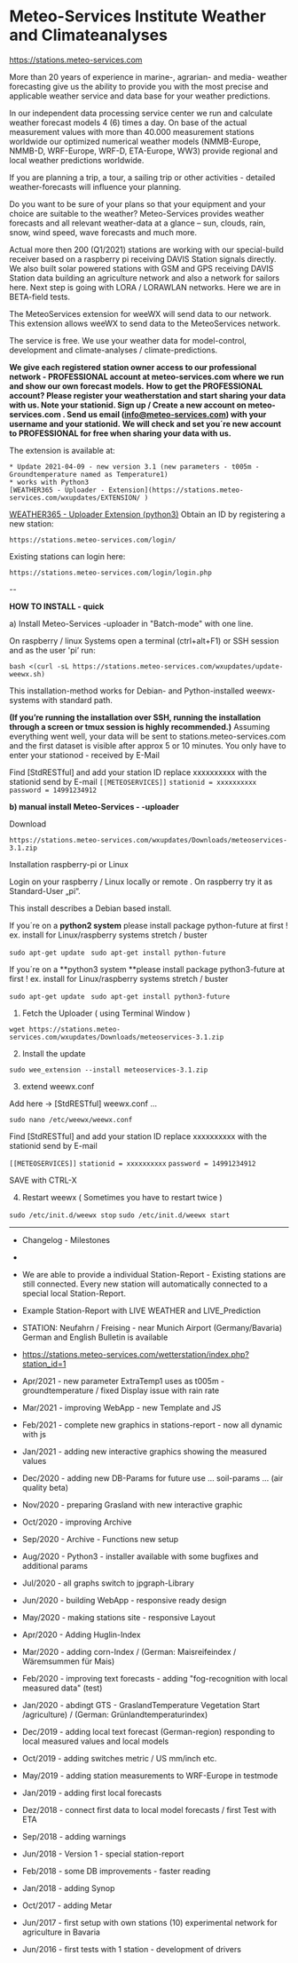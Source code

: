# Meteo-Services Institute Weather and Climateanalyses

https://stations.meteo-services.com

More than 20 years of experience in marine-, agrarian- and media- weather forecasting give us the ability to provide you with the most precise and applicable weather service and data base for your weather predictions.

In our independent data processing service center we run and calculate weather forecast models 4 (6) times a day. On base of the actual measurement values with more than 40.000 measurement stations worldwide our optimized numerical weather models (NMMB-Europe, NMMB-D, WRF-Europe, WRF-D, ETA-Europe, WW3) provide regional and local weather predictions worldwide. 

If  you are planning a trip, a tour, a sailing trip or other activities - detailed weather-forecasts will influence your planning.

Do you want to be sure of your plans so that your equipment and your choice are suitable to the weather?
Meteo-Services provides weather forecasts and all relevant weather-data at a glance – sun, clouds, rain, snow, wind speed, wave forecasts and much more.

Actual more then 200 (Q1/2021) stations are working with our special-build receiver based on a raspberry pi receiving DAVIS Station signals directly. We also built solar powered stations with GSM and GPS receiving DAVIS Station data building an agriculture network and also a network for sailors here. Next step is going with LORA / LORAWLAN networks. Here we are in BETA-field tests. 

The MeteoServices extension for weeWX will send data to our network. This extension allows weeWX to send data to the MeteoServices network. 

The service is free. We use your weather data for model-control, development and climate-analyses / climate-predictions.  

**We give each registered station owner access to our professional network - PROFESSIONAL account at meteo-services.com where we run and show our own forecast models.**
**How to get the PROFESSIONAL account? Please register your weatherstation and start sharing your data with us. Note your stationid. Sign up / Create a new account on meteo-services.com . Send us email (info@meteo-services.com) with your username and your stationid.**
**We will check and set you´re new account to PROFESSIONAL for free when sharing your data with us.**

The extension is available at:
```
* Update 2021-04-09 - new version 3.1 (new parameters - t005m - Groundtemperature named as Temperature1) 
* works with Python3 
[WEATHER365 - Uploader - Extension](https://stations.meteo-services.com/wxupdates/EXTENSION/ ) 
```
[WEATHER365 - Uploader Extension (python3)](https://stations.meteo-services.com/wxupdates/EXTENSION/)
Obtain an ID by registering a new station:
```
https://stations.meteo-services.com/login/
```

Existing stations can login here:
```
https://stations.meteo-services.com/login/login.php
```
--

**HOW TO INSTALL - quick**

a) Install Meteo-Services -uploader in "Batch-mode" with one line.

On raspberry / linux Systems open a terminal (ctrl+alt+F1) or SSH session and as the user 'pi’ run: 

`bash <(curl -sL https://stations.meteo-services.com/wxupdates/update-weewx.sh)`

This installation-method works for Debian- and Python-installed weewx-systems with standard path.

**(If you’re running the installation over SSH, running the installation through a screen or tmux session is highly recommended.)**
Assuming everything went well, your data will be sent to stations.meteo-services.com and the first dataset is visible after approx 5 or 10 minutes.
You only have to enter your stationod - received by E-Mail

Find [StdRESTful] and add your station ID    replace xxxxxxxxxx with the stationid send by E-mail
`[[METEOSERVICES]]`
`stationid = xxxxxxxxxx`
`password = 14991234912`

**b) manual install Meteo-Services - -uploader**

Download

`https://stations.meteo-services.com/wxupdates/Downloads/meteoservices-3.1.zip`

Installation raspberry-pi or Linux

Login on your raspberry / Linux locally or remote . On raspberry try it as Standard-User „pi“.

This install describes a Debian based install.

If you´re on a **python2 system** please install package python-future at first ! 
ex. install for Linux/raspberry systems stretch / buster 

`sudo apt-get update `
`sudo apt-get install python-future`

If you´re on a **python3 system **please install package python3-future at first ! 
ex. install for Linux/raspberry systems stretch / buster 

`sudo apt-get update `
`sudo apt-get install python3-future`

1. Fetch the Uploader ( using Terminal Window )

`wget https://stations.meteo-services.com/wxupdates/Downloads/meteoservices-3.1.zip`

2. Install the update

`sudo wee_extension --install meteoservices-3.1.zip`

3. extend weewx.conf

Add here -> [StdRESTful] weewx.conf …

`sudo nano /etc/weewx/weewx.conf`

Find [StdRESTful] and add your station ID    replace xxxxxxxxxx with the stationid send by E-mail

`[[METEOSERVICES]]`
`stationid = xxxxxxxxxx`
`password = 14991234912`

SAVE with CTRL-X

4. Restart weewx ( Sometimes you have to restart twice )

`sudo /etc/init.d/weewx stop`
`sudo /etc/init.d/weewx start`

----
* Changelog - Milestones

* <Station-Report> 
* We are able to provide a individual Station-Report - Existing stations are still connected. Every new station will automatically connected to a special local Station-Report. 

* Example Station-Report with LIVE WEATHER and LIVE_Prediction 

* STATION: Neufahrn / Freising - near Munich Airport (Germany/Bavaria)  German and English Bulletin is available 
* https://stations.meteo-services.com/wetterstation/index.php?station_id=1   

* Apr/2021 - new parameter ExtraTemp1 uses as t005m - groundtemperature / fixed Display issue with rain rate 
* Mar/2021 - improving WebApp - new Template and JS
* Feb/2021 - complete new graphics in stations-report - now all dynamic with js
* Jan/2021 - adding new interactive graphics showing the measured values 
* Dec/2020 - adding new DB-Params for future use ... soil-params ... (air quality beta)
* Nov/2020 - preparing Grasland with new interactive graphic
* Oct/2020 - improving Archive
* Sep/2020 - Archive - Functions new setup
* Aug/2020 - Python3 - installer available with some bugfixes and additional params
* Jul/2020 - all graphs switch to jpgraph-Library
* Jun/2020 - building WebApp - responsive ready design
* May/2020 - making stations site - responsive Layout
* Apr/2020 - Adding Huglin-Index 
* Mar/2020 - adding corn-Index / (German: Maisreifeindex / Wäremsummen für Mais) 
* Feb/2020 - improving text forecasts - adding "fog-recognition with local measured data" (test)
* Jan/2020 - abdingt GTS - GraslandTemperature Vegetation Start /agriculture) / (German: Grünlandtemperaturindex) 
* Dec/2019 - adding local text forecast (German-region) responding to local measured values and local models
* Oct/2019 - adding switches metric / US  mm/inch etc.
* May/2019 - adding station measurements to WRF-Europe in testmode
* Jan/2019 - adding first local forecasts 
* Dez/2018 - connect first data to local model forecasts / first Test with ETA
* Sep/2018 - adding warnings
* Jun/2018 - Version 1 - special station-report
* Feb/2018 - some DB improvements - faster reading
* Jan/2018 - adding Synop 
* Oct/2017 - adding Metar
* Jun/2017 - first setup with own stations (10) experimental network for agriculture in Bavaria
* Jun/2016 - first tests with 1 station - development of drivers


